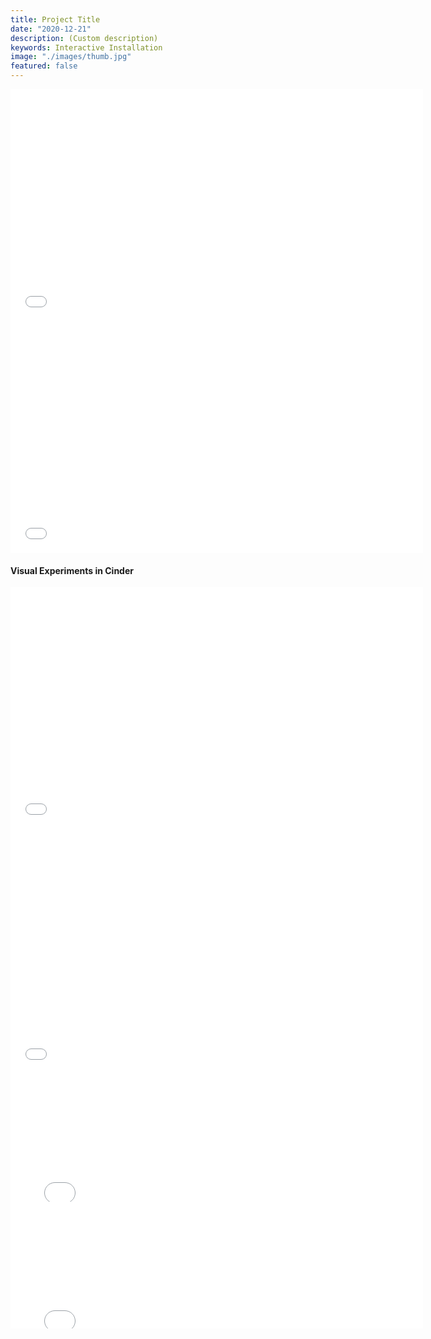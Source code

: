 ```yaml
---
title: Project Title
date: "2020-12-21"
description: (Custom description)
keywords: Interactive Installation
image: "./images/thumb.jpg"
featured: false
---
```


<iframe src="//player.vimeo.com/video/121000562?color=ff0179&portrait=0" width="660" height="371" frameborder="0" webkitallowfullscreen mozallowfullscreen allowfullscreen></iframe>

<iframe src="//player.vimeo.com/video/113576751?color=ff0179&portrait=0" width="660" height="371" frameborder="0" webkitallowfullscreen mozallowfullscreen allowfullscreen></iframe>

#### Visual Experiments in Cinder

<iframe src="//player.vimeo.com/video/109639804?color=ff0179&portrait=0" width="660" height="386" frameborder="0" webkitallowfullscreen mozallowfullscreen allowfullscreen></iframe>

<iframe src="//player.vimeo.com/video/121115903?color=ff0179&portrait=0" width="660" height="392" frameborder="0" webkitallowfullscreen mozallowfullscreen allowfullscreen></iframe>

<iframe src="//player.vimeo.com/video/121116399?color=ff0179&portrait=0" width="660" height="205" frameborder="0" webkitallowfullscreen mozallowfullscreen allowfullscreen></iframe>

<iframe src="//player.vimeo.com/video/121116525?color=ff0179&portrait=0" width="660" height="203" frameborder="0" webkitallowfullscreen mozallowfullscreen allowfullscreen></iframe>
